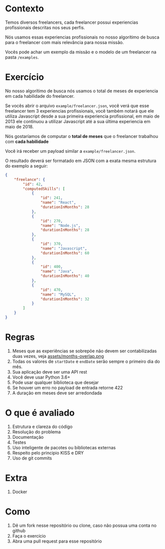 # Contexto

Temos diversos freelancers, cada freelancer possui experiencias profissionais descritas nos seus perfis.

Nós usamos essas experiencias profissionais no nosso algorítimo de busca para o freelancer com mais relevância para nossa missão.

Vocês pode achar um exemplo da missão e o modelo de um freelancer na pasta `/examples`.

# Exercício

No nosso algorítimo de busca nós usamos o total de meses de experiencia em cada habilidade do freelancer.

Se vocês abrir o arquivo `example/freelancer.json`, você verá que esse freelancer tem 3 experiencias profissionais, você também notará que ele utiliza Javascript desde a sua primeira experiencia profissional, em maio de 2013 ele continuou a utilizar Javascript até a sua última experiencia em maio de 2018.

Nós gostaríamos de computar o **total de meses** que o freelancer trabalhou com **cada habilidade**

Você irá receber um payload similar a `example/freelancer.json`.

O resultado deverá ser formatado em JSON com a exata mesma estrutura do exemplo a seguir:
```json
{
    "freelance": {
        "id": 42,
        "computedSkills": [
            {
                "id": 241,
                "name": "React",
                "durationInMonths": 28
            },
            {
                "id": 270,
                "name": "Node.js",
                "durationInMonths": 28
            },
            {
                "id": 370,
                "name": "Javascript",
                "durationInMonths": 60
            },
            {
                "id": 400,
                "name": "Java",
                "durationInMonths": 40
            },
            {
                "id": 470,
                "name": "MySQL",
                "durationInMonths": 32
            }
        ]
    }
}
```

# Regras

1. Meses que as experiências se sobrepõe não devem ser contabilizadas duas vezes, veja [assets/months-overlap.png](./assets/months-overlap.png)
2. Todas os valores de `startDate` e `endDate` serão sempre o primeiro dia do mês.
3. Sua aplicação deve ser uma API rest
4. Você deve usar Python 3.6+
5. Pode usar qualquer biblioteca que desejar
6. Se houver um erro no payload de entrada retorne 422
7. A duração em meses deve ser arredondada

# O que é avaliado

1. Estrutura e clareza do código
2. Resolução do problema
3. Documentação
4. Testes
5. Uso inteligente de pacotes ou bibliotecas externas
6. Respeito pelo principio KISS e DRY
7. Uso de git commits

# Extra
1. Docker

# Como

1. Dê um fork nesse repositório ou clone, caso não possua uma conta no github
2. Faça o exercício
3. Abra uma pull request para esse repositório
